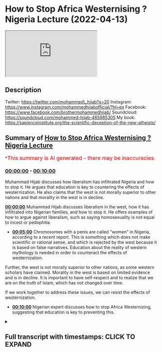 # How to Stop Africa Westernising ? Nigeria Lecture (2022-04-13)

<iframe loading='lazy' src='https://www.youtube.com/embed/wVpmwQHHSEM'></iframe>

## Description

Twitter: https://twitter.com/mohammed\_hijab?s=20
Instagram: https://www.instagram.com/mohammedhijabofficial/?hl=en
Facebook: https://www.facebook.com/brothermohammedhijab/
Soundcloud: https://soundcloud.com/mohammed-hijab-465985305
My book: https://sapienceinstitute.org/the-scientific-deception-of-the-new-atheists/

## Summary of [How to Stop Africa Westernising ? Nigeria Lecture](https://www.youtube.com/watch?v=wVpmwQHHSEM)

\*<span style="color:red; font-size:125%">This summary is AI generated - there may be inaccuracies</span>.

### [00:00:00](https://www.youtube.com/watch?v=wVpmwQHHSEM\&t=0) - [00:10:00](https://www.youtube.com/watch?v=wVpmwQHHSEM\&t=600)

Muhammad Hijab discusses how liberalism has infiltrated Nigeria and how to stop it. He argues that education is key to countering the effects of westernization. He also claims that the west is not morally superior to other nations and that morality in the west is in decline.

**[00:00:00](https://www.youtube.com/watch?v=wVpmwQHHSEM\&t=0)** Muhammad Hijab discusses liberalism in the west, how it has infiltrated into Nigerian families, and how to stop it. He offers examples of how to argue against liberalism, such as saying homosexuality is not equal to incest or pedophilia.

*   **[00:05:00](https://www.youtube.com/watch?v=wVpmwQHHSEM\&t=300)** Chromosomes with a penis are called "women" in Nigeria, according to a recent report. This is something which does not make scientific or rational sense, and which is rejected by the west because it is based on false narratives. Education about the reality of western mythology is needed in order to counteract the effects of westernization.

Further, the west is not morally superior to other nations, as some western scholars have claimed. Morality in the west is based on limited evidence and is in decline. It is important to have self-respect and to realize that we are on the truth of Islam, which has not changed over time.

If we work together to address these issues, we can resist the effects of westernization.

*   **[00:10:00](https://www.youtube.com/watch?v=wVpmwQHHSEM\&t=600)**  Nigerian expert discusses how to stop Africa Westernizing, suggesting that education is key to preventing this.

<details><summary><h2>Full transcript with timestamps: CLICK TO EXPAND</h2></summary>

[0:00:02](https://youtu.be/wVpmwQHHSEM?t=2) uh my question is for\
[0:00:05](https://youtu.be/wVpmwQHHSEM?t=5) okay so my question is for\
[0:00:07](https://youtu.be/wVpmwQHHSEM?t=7) uh ustaff\
[0:00:08](https://youtu.be/wVpmwQHHSEM?t=8) muhammad hijab so\
[0:00:10](https://youtu.be/wVpmwQHHSEM?t=10) um a lot of your da'awa is\
[0:00:13](https://youtu.be/wVpmwQHHSEM?t=13) you know\
[0:00:14](https://youtu.be/wVpmwQHHSEM?t=14) exposing the liberal agenda you know\
[0:00:17](https://youtu.be/wVpmwQHHSEM?t=17) from the west and so on and how it's\
[0:00:19](https://youtu.be/wVpmwQHHSEM?t=19) creeping into uh families and destroying\
[0:00:22](https://youtu.be/wVpmwQHHSEM?t=22) families and destroying cultures\
[0:00:25](https://youtu.be/wVpmwQHHSEM?t=25) and um in nigeria i think it's still\
[0:00:29](https://youtu.be/wVpmwQHHSEM?t=29) at an earlier stage as it might be in\
[0:00:32](https://youtu.be/wVpmwQHHSEM?t=32) the west maybe like the uk or the us so\
[0:00:35](https://youtu.be/wVpmwQHHSEM?t=35) um\
[0:00:36](https://youtu.be/wVpmwQHHSEM?t=36) what do you think we should start to do\
[0:00:39](https://youtu.be/wVpmwQHHSEM?t=39) now in nigeria whereby it hasn't reached\
[0:00:41](https://youtu.be/wVpmwQHHSEM?t=41) the stage whereby it's\
[0:00:43](https://youtu.be/wVpmwQHHSEM?t=43) irreversible what can we do to lip it in\
[0:00:45](https://youtu.be/wVpmwQHHSEM?t=45) the body so it doesn't you know\
[0:00:47](https://youtu.be/wVpmwQHHSEM?t=47) infiltrate our culture and our religion\
[0:00:50](https://youtu.be/wVpmwQHHSEM?t=50) here in nigeria so what do you think we\
[0:00:52](https://youtu.be/wVpmwQHHSEM?t=52) can do what steps do you think we can\
[0:00:53](https://youtu.be/wVpmwQHHSEM?t=53) take in order to repeat in the board\
[0:00:54](https://youtu.be/wVpmwQHHSEM?t=54) next questions you had the first\
[0:00:56](https://youtu.be/wVpmwQHHSEM?t=56) question there's another question again\
[0:00:58](https://youtu.be/wVpmwQHHSEM?t=58) talking about the hairstyle for a male\
[0:01:02](https://youtu.be/wVpmwQHHSEM?t=62) muslim how does it go\
[0:01:06](https://youtu.be/wVpmwQHHSEM?t=66) as for the first question about\
[0:01:08](https://youtu.be/wVpmwQHHSEM?t=68) liberalism\
[0:01:10](https://youtu.be/wVpmwQHHSEM?t=70) before\
[0:01:12](https://youtu.be/wVpmwQHHSEM?t=72) in the west and when i say the west i'm\
[0:01:15](https://youtu.be/wVpmwQHHSEM?t=75) talking about\
[0:01:17](https://youtu.be/wVpmwQHHSEM?t=77) england\
[0:01:19](https://youtu.be/wVpmwQHHSEM?t=79) france\
[0:01:20](https://youtu.be/wVpmwQHHSEM?t=80) germany\
[0:01:21](https://youtu.be/wVpmwQHHSEM?t=81) and its extensions like the united\
[0:01:23](https://youtu.be/wVpmwQHHSEM?t=83) states of america\
[0:01:26](https://youtu.be/wVpmwQHHSEM?t=86) in the west the religions that used to\
[0:01:28](https://youtu.be/wVpmwQHHSEM?t=88) be very popular\
[0:01:30](https://youtu.be/wVpmwQHHSEM?t=90) was christianity\
[0:01:32](https://youtu.be/wVpmwQHHSEM?t=92) now\
[0:01:33](https://youtu.be/wVpmwQHHSEM?t=93) in the country wherein which i live\
[0:01:36](https://youtu.be/wVpmwQHHSEM?t=96) which is the uk\
[0:01:38](https://youtu.be/wVpmwQHHSEM?t=98) the majority of people are not christian\
[0:01:41](https://youtu.be/wVpmwQHHSEM?t=101) anymore\
[0:01:42](https://youtu.be/wVpmwQHHSEM?t=102) this is a very important point\
[0:01:45](https://youtu.be/wVpmwQHHSEM?t=105) you will know that christianity came\
[0:01:47](https://youtu.be/wVpmwQHHSEM?t=107) into nigeria\
[0:01:48](https://youtu.be/wVpmwQHHSEM?t=108) through colonialism\
[0:01:51](https://youtu.be/wVpmwQHHSEM?t=111) when the missionaries came into nigeria\
[0:01:54](https://youtu.be/wVpmwQHHSEM?t=114) in the early 1900s\
[0:01:57](https://youtu.be/wVpmwQHHSEM?t=117) and they sometimes pushed the agenda of\
[0:02:00](https://youtu.be/wVpmwQHHSEM?t=120) christianity\
[0:02:02](https://youtu.be/wVpmwQHHSEM?t=122) it is ironic now\
[0:02:04](https://youtu.be/wVpmwQHHSEM?t=124) that the white man came into the country\
[0:02:09](https://youtu.be/wVpmwQHHSEM?t=129) taught people christianity\
[0:02:11](https://youtu.be/wVpmwQHHSEM?t=131) but now has left it himself\
[0:02:14](https://youtu.be/wVpmwQHHSEM?t=134) you see this point\
[0:02:15](https://youtu.be/wVpmwQHHSEM?t=135) the white man has left 40 percent\
[0:02:19](https://youtu.be/wVpmwQHHSEM?t=139) the census data in 2021\
[0:02:22](https://youtu.be/wVpmwQHHSEM?t=142) in the uk\
[0:02:23](https://youtu.be/wVpmwQHHSEM?t=143) says 40 percent\
[0:02:26](https://youtu.be/wVpmwQHHSEM?t=146) the estimates are 40 of people will be\
[0:02:28](https://youtu.be/wVpmwQHHSEM?t=148) christian in the uk which is the\
[0:02:30](https://youtu.be/wVpmwQHHSEM?t=150) majority of people are not christian\
[0:02:33](https://youtu.be/wVpmwQHHSEM?t=153) they are\
[0:02:34](https://youtu.be/wVpmwQHHSEM?t=154) non-religious the same thing can be said\
[0:02:37](https://youtu.be/wVpmwQHHSEM?t=157) in other countries in europe\
[0:02:39](https://youtu.be/wVpmwQHHSEM?t=159) instead\
[0:02:41](https://youtu.be/wVpmwQHHSEM?t=161) in the west now you have ideologies\
[0:02:44](https://youtu.be/wVpmwQHHSEM?t=164) you don't have religions as the main\
[0:02:47](https://youtu.be/wVpmwQHHSEM?t=167) ideas now you have ideologies\
[0:02:50](https://youtu.be/wVpmwQHHSEM?t=170) and the ideology of the west is called\
[0:02:53](https://youtu.be/wVpmwQHHSEM?t=173) liberalism\
[0:02:54](https://youtu.be/wVpmwQHHSEM?t=174) it is the main ideology\
[0:02:57](https://youtu.be/wVpmwQHHSEM?t=177) now it has replaced religion in the west\
[0:03:02](https://youtu.be/wVpmwQHHSEM?t=182) liberalism basically states\
[0:03:04](https://youtu.be/wVpmwQHHSEM?t=184) that we are the most important thing\
[0:03:08](https://youtu.be/wVpmwQHHSEM?t=188) and it says\
[0:03:09](https://youtu.be/wVpmwQHHSEM?t=189) you can do whatever you want so long as\
[0:03:12](https://youtu.be/wVpmwQHHSEM?t=192) you don't harm anybody else that's what\
[0:03:14](https://youtu.be/wVpmwQHHSEM?t=194) they say\
[0:03:15](https://youtu.be/wVpmwQHHSEM?t=195) so when we talk about homosexuality\
[0:03:18](https://youtu.be/wVpmwQHHSEM?t=198) a man having intercourse with another\
[0:03:20](https://youtu.be/wVpmwQHHSEM?t=200) man and having a relationship with\
[0:03:22](https://youtu.be/wVpmwQHHSEM?t=202) another man or a woman\
[0:03:24](https://youtu.be/wVpmwQHHSEM?t=204) having a relationship with another woman\
[0:03:26](https://youtu.be/wVpmwQHHSEM?t=206) they say this is okay this is fine\
[0:03:30](https://youtu.be/wVpmwQHHSEM?t=210) and they say this is okay and this is\
[0:03:32](https://youtu.be/wVpmwQHHSEM?t=212) fine because they are not harming\
[0:03:33](https://youtu.be/wVpmwQHHSEM?t=213) anybody else\
[0:03:35](https://youtu.be/wVpmwQHHSEM?t=215) don't get into their business leave them\
[0:03:37](https://youtu.be/wVpmwQHHSEM?t=217) alone this is what they say\
[0:03:39](https://youtu.be/wVpmwQHHSEM?t=219) i have had discussions which you can\
[0:03:41](https://youtu.be/wVpmwQHHSEM?t=221) find online\
[0:03:42](https://youtu.be/wVpmwQHHSEM?t=222) with many of them\
[0:03:44](https://youtu.be/wVpmwQHHSEM?t=224) and ask them questions\
[0:03:46](https://youtu.be/wVpmwQHHSEM?t=226) for example\
[0:03:48](https://youtu.be/wVpmwQHHSEM?t=228) i say to them\
[0:03:49](https://youtu.be/wVpmwQHHSEM?t=229) what do you say\
[0:03:51](https://youtu.be/wVpmwQHHSEM?t=231) of a situation where a brother and a\
[0:03:54](https://youtu.be/wVpmwQHHSEM?t=234) sister are in the relationship together\
[0:03:56](https://youtu.be/wVpmwQHHSEM?t=236) brother and sister\
[0:03:59](https://youtu.be/wVpmwQHHSEM?t=239) so long as they don't harm anybody else\
[0:04:01](https://youtu.be/wVpmwQHHSEM?t=241) the brother can use condom or something\
[0:04:04](https://youtu.be/wVpmwQHHSEM?t=244) sorry to say sorry to be explicit\
[0:04:07](https://youtu.be/wVpmwQHHSEM?t=247) they say this is very bad this is very\
[0:04:09](https://youtu.be/wVpmwQHHSEM?t=249) wrong\
[0:04:10](https://youtu.be/wVpmwQHHSEM?t=250) i say but this is what your principle\
[0:04:11](https://youtu.be/wVpmwQHHSEM?t=251) says\
[0:04:12](https://youtu.be/wVpmwQHHSEM?t=252) you said you can do whatever you like so\
[0:04:15](https://youtu.be/wVpmwQHHSEM?t=255) long as you don't harm anybody else\
[0:04:17](https://youtu.be/wVpmwQHHSEM?t=257) so homosexuality\
[0:04:19](https://youtu.be/wVpmwQHHSEM?t=259) the idea of a man being in a\
[0:04:21](https://youtu.be/wVpmwQHHSEM?t=261) relationship with another man\
[0:04:23](https://youtu.be/wVpmwQHHSEM?t=263) is a kin or the same or comparative to\
[0:04:27](https://youtu.be/wVpmwQHHSEM?t=267) a brother being in a relationship with a\
[0:04:30](https://youtu.be/wVpmwQHHSEM?t=270) sister\
[0:04:32](https://youtu.be/wVpmwQHHSEM?t=272) they don't want to accept the difference\
[0:04:35](https://youtu.be/wVpmwQHHSEM?t=275) so what you do like anything\
[0:04:37](https://youtu.be/wVpmwQHHSEM?t=277) is you show\
[0:04:39](https://youtu.be/wVpmwQHHSEM?t=279) that rationally their new ideologies\
[0:04:42](https://youtu.be/wVpmwQHHSEM?t=282) don't make sense\
[0:04:45](https://youtu.be/wVpmwQHHSEM?t=285) for example now you have people\
[0:04:48](https://youtu.be/wVpmwQHHSEM?t=288) that say there are men and they are\
[0:04:50](https://youtu.be/wVpmwQHHSEM?t=290) actually born as women\
[0:04:52](https://youtu.be/wVpmwQHHSEM?t=292) they have an xx chromosome\
[0:04:56](https://youtu.be/wVpmwQHHSEM?t=296) and they say they are men\
[0:04:58](https://youtu.be/wVpmwQHHSEM?t=298) or women who are men are born over xy\
[0:05:01](https://youtu.be/wVpmwQHHSEM?t=301) chromosome with a penis sorry to say\
[0:05:04](https://youtu.be/wVpmwQHHSEM?t=304) they say they are\
[0:05:06](https://youtu.be/wVpmwQHHSEM?t=306) women\
[0:05:07](https://youtu.be/wVpmwQHHSEM?t=307) in fact i heard there's somebody in\
[0:05:09](https://youtu.be/wVpmwQHHSEM?t=309) nigeria now called bob briskey or\
[0:05:12](https://youtu.be/wVpmwQHHSEM?t=312) something like that i'm sure many of you\
[0:05:14](https://youtu.be/wVpmwQHHSEM?t=314) know what i'm talking about\
[0:05:15](https://youtu.be/wVpmwQHHSEM?t=315) he's like this yeah i've heard that i\
[0:05:18](https://youtu.be/wVpmwQHHSEM?t=318) mean you can correct me if i'm wrong\
[0:05:21](https://youtu.be/wVpmwQHHSEM?t=321) now\
[0:05:23](https://youtu.be/wVpmwQHHSEM?t=323) this is\
[0:05:25](https://youtu.be/wVpmwQHHSEM?t=325) something which doesn't make scientific\
[0:05:27](https://youtu.be/wVpmwQHHSEM?t=327) sense\
[0:05:29](https://youtu.be/wVpmwQHHSEM?t=329) it doesn't make sense\
[0:05:31](https://youtu.be/wVpmwQHHSEM?t=331) they make the white man and the western\
[0:05:33](https://youtu.be/wVpmwQHHSEM?t=333) world makes fun of\
[0:05:35](https://youtu.be/wVpmwQHHSEM?t=335) the easterners\
[0:05:37](https://youtu.be/wVpmwQHHSEM?t=337) they say\
[0:05:39](https://youtu.be/wVpmwQHHSEM?t=339) look what these people are doing they\
[0:05:41](https://youtu.be/wVpmwQHHSEM?t=341) believe in mythologies they believe in\
[0:05:43](https://youtu.be/wVpmwQHHSEM?t=343) gods and voodoo and all of this\
[0:05:46](https://youtu.be/wVpmwQHHSEM?t=346) but the white man now and the west\
[0:05:50](https://youtu.be/wVpmwQHHSEM?t=350) they believe in mythologies what is a\
[0:05:52](https://youtu.be/wVpmwQHHSEM?t=352) mythology something which is against the\
[0:05:54](https://youtu.be/wVpmwQHHSEM?t=354) reality\
[0:05:55](https://youtu.be/wVpmwQHHSEM?t=355) something which is a story a narrative\
[0:05:57](https://youtu.be/wVpmwQHHSEM?t=357) which is\
[0:05:58](https://youtu.be/wVpmwQHHSEM?t=358) not true\
[0:06:00](https://youtu.be/wVpmwQHHSEM?t=360) when a man says i'm a woman or woman\
[0:06:02](https://youtu.be/wVpmwQHHSEM?t=362) says i'm a man\
[0:06:04](https://youtu.be/wVpmwQHHSEM?t=364) this is a form of myth religion\
[0:06:07](https://youtu.be/wVpmwQHHSEM?t=367) so we need to teach our children\
[0:06:11](https://youtu.be/wVpmwQHHSEM?t=371) that the western people and the white\
[0:06:13](https://youtu.be/wVpmwQHHSEM?t=373) man\
[0:06:14](https://youtu.be/wVpmwQHHSEM?t=374) now has a new kind of mythology\
[0:06:17](https://youtu.be/wVpmwQHHSEM?t=377) and they want to\
[0:06:18](https://youtu.be/wVpmwQHHSEM?t=378) force us to believe it but in a\
[0:06:20](https://youtu.be/wVpmwQHHSEM?t=380) different way\
[0:06:21](https://youtu.be/wVpmwQHHSEM?t=381) a hundred years ago\
[0:06:23](https://youtu.be/wVpmwQHHSEM?t=383) they gave us no choice they came into\
[0:06:25](https://youtu.be/wVpmwQHHSEM?t=385) africa\
[0:06:26](https://youtu.be/wVpmwQHHSEM?t=386) and they they pointed the guns at us\
[0:06:29](https://youtu.be/wVpmwQHHSEM?t=389) simple as that they had more guns they\
[0:06:31](https://youtu.be/wVpmwQHHSEM?t=391) pointed the guns at us and they said\
[0:06:33](https://youtu.be/wVpmwQHHSEM?t=393) this is we're coming to civilize you\
[0:06:35](https://youtu.be/wVpmwQHHSEM?t=395) it's what they said before\
[0:06:37](https://youtu.be/wVpmwQHHSEM?t=397) now\
[0:06:38](https://youtu.be/wVpmwQHHSEM?t=398) they're not doing it that way because\
[0:06:40](https://youtu.be/wVpmwQHHSEM?t=400) they realize that's a very difficult way\
[0:06:42](https://youtu.be/wVpmwQHHSEM?t=402) so the way they are doing it is through\
[0:06:44](https://youtu.be/wVpmwQHHSEM?t=404) netflix through youtube\
[0:06:46](https://youtu.be/wVpmwQHHSEM?t=406) through movies\
[0:06:48](https://youtu.be/wVpmwQHHSEM?t=408) through series\
[0:06:50](https://youtu.be/wVpmwQHHSEM?t=410) and somebody watching something online\
[0:06:53](https://youtu.be/wVpmwQHHSEM?t=413) and they're attracted to western\
[0:06:55](https://youtu.be/wVpmwQHHSEM?t=415) ideology\
[0:06:57](https://youtu.be/wVpmwQHHSEM?t=417) the reason why they're attracted to it\
[0:07:00](https://youtu.be/wVpmwQHHSEM?t=420) is because they think the white man is\
[0:07:02](https://youtu.be/wVpmwQHHSEM?t=422) always right\
[0:07:03](https://youtu.be/wVpmwQHHSEM?t=423) that's what they think\
[0:07:05](https://youtu.be/wVpmwQHHSEM?t=425) that's what people think\
[0:07:07](https://youtu.be/wVpmwQHHSEM?t=427) whether they're asian people or african\
[0:07:09](https://youtu.be/wVpmwQHHSEM?t=429) people or arab people because the white\
[0:07:11](https://youtu.be/wVpmwQHHSEM?t=431) man has the biggest guns and the\
[0:07:13](https://youtu.be/wVpmwQHHSEM?t=433) cleanest streets and the tallest\
[0:07:15](https://youtu.be/wVpmwQHHSEM?t=435) buildings\
[0:07:16](https://youtu.be/wVpmwQHHSEM?t=436) we think that they must be right in\
[0:07:18](https://youtu.be/wVpmwQHHSEM?t=438) everything else\
[0:07:21](https://youtu.be/wVpmwQHHSEM?t=441) but this is not true because this is\
[0:07:23](https://youtu.be/wVpmwQHHSEM?t=443) something which they have no evidence\
[0:07:24](https://youtu.be/wVpmwQHHSEM?t=444) for\
[0:07:26](https://youtu.be/wVpmwQHHSEM?t=446) so we bring the matter back to an\
[0:07:28](https://youtu.be/wVpmwQHHSEM?t=448) evidence discussion\
[0:07:31](https://youtu.be/wVpmwQHHSEM?t=451) we bring the matter back to an evidence\
[0:07:34](https://youtu.be/wVpmwQHHSEM?t=454) just like we did with christianity we\
[0:07:36](https://youtu.be/wVpmwQHHSEM?t=456) showed them that christianity is false\
[0:07:38](https://youtu.be/wVpmwQHHSEM?t=458) now they agree with us\
[0:07:40](https://youtu.be/wVpmwQHHSEM?t=460) they most of them now in the west say\
[0:07:42](https://youtu.be/wVpmwQHHSEM?t=462) yes we agree christianity is wrong\
[0:07:45](https://youtu.be/wVpmwQHHSEM?t=465) now they are saying this\
[0:07:47](https://youtu.be/wVpmwQHHSEM?t=467) we're saying now you are wrong again\
[0:07:50](https://youtu.be/wVpmwQHHSEM?t=470) just because you have tall buildings in\
[0:07:52](https://youtu.be/wVpmwQHHSEM?t=472) your cities\
[0:07:54](https://youtu.be/wVpmwQHHSEM?t=474) which you only have because you took our\
[0:07:56](https://youtu.be/wVpmwQHHSEM?t=476) wealth from our countries africa and\
[0:07:58](https://youtu.be/wVpmwQHHSEM?t=478) asia and these places you only have\
[0:08:00](https://youtu.be/wVpmwQHHSEM?t=480) those two and clean buildings because of\
[0:08:02](https://youtu.be/wVpmwQHHSEM?t=482) that it doesn't mean you're right about\
[0:08:04](https://youtu.be/wVpmwQHHSEM?t=484) morality\
[0:08:06](https://youtu.be/wVpmwQHHSEM?t=486) that's a false understanding\
[0:08:09](https://youtu.be/wVpmwQHHSEM?t=489) one of their scholars his name was carl\
[0:08:11](https://youtu.be/wVpmwQHHSEM?t=491) young\
[0:08:12](https://youtu.be/wVpmwQHHSEM?t=492) he said something very interesting\
[0:08:14](https://youtu.be/wVpmwQHHSEM?t=494) he said that the west\
[0:08:16](https://youtu.be/wVpmwQHHSEM?t=496) are technological giants\
[0:08:18](https://youtu.be/wVpmwQHHSEM?t=498) and moral dwarfs\
[0:08:22](https://youtu.be/wVpmwQHHSEM?t=502) they have very limited morality\
[0:08:25](https://youtu.be/wVpmwQHHSEM?t=505) in some western countries you can have\
[0:08:27](https://youtu.be/wVpmwQHHSEM?t=507) sex with a dog\
[0:08:29](https://youtu.be/wVpmwQHHSEM?t=509) it's\
[0:08:30](https://youtu.be/wVpmwQHHSEM?t=510) legal for you to have intercourse with a\
[0:08:32](https://youtu.be/wVpmwQHHSEM?t=512) with an animal with a dog\
[0:08:36](https://youtu.be/wVpmwQHHSEM?t=516) yes\
[0:08:37](https://youtu.be/wVpmwQHHSEM?t=517) i have debated professors in the west\
[0:08:39](https://youtu.be/wVpmwQHHSEM?t=519) and they said yes you can have sex with\
[0:08:41](https://youtu.be/wVpmwQHHSEM?t=521) a dog\
[0:08:42](https://youtu.be/wVpmwQHHSEM?t=522) they agreed with that i said how is the\
[0:08:44](https://youtu.be/wVpmwQHHSEM?t=524) dog going to tell you whether he wants\
[0:08:46](https://youtu.be/wVpmwQHHSEM?t=526) to have sex with you or not\
[0:08:48](https://youtu.be/wVpmwQHHSEM?t=528) what does the dog have to do\
[0:08:51](https://youtu.be/wVpmwQHHSEM?t=531) and so they haven't got questions for\
[0:08:53](https://youtu.be/wVpmwQHHSEM?t=533) these they haven't got answers for these\
[0:08:55](https://youtu.be/wVpmwQHHSEM?t=535) questions their morality is defunct\
[0:08:57](https://youtu.be/wVpmwQHHSEM?t=537) and we need to have self-respect and\
[0:09:00](https://youtu.be/wVpmwQHHSEM?t=540) realize that we're upon the truth\
[0:09:04](https://youtu.be/wVpmwQHHSEM?t=544) we have to be confident with the truth\
[0:09:06](https://youtu.be/wVpmwQHHSEM?t=546) of islam\
[0:09:08](https://youtu.be/wVpmwQHHSEM?t=548) their ideas keep changing our ideas have\
[0:09:11](https://youtu.be/wVpmwQHHSEM?t=551) remained the same actually\
[0:09:13](https://youtu.be/wVpmwQHHSEM?t=553) and so\
[0:09:15](https://youtu.be/wVpmwQHHSEM?t=555) the first step is to recognize the\
[0:09:17](https://youtu.be/wVpmwQHHSEM?t=557) problem\
[0:09:18](https://youtu.be/wVpmwQHHSEM?t=558) there is a problem\
[0:09:20](https://youtu.be/wVpmwQHHSEM?t=560) where because we've been colonized so\
[0:09:22](https://youtu.be/wVpmwQHHSEM?t=562) many times before we think whatever the\
[0:09:25](https://youtu.be/wVpmwQHHSEM?t=565) white man says it must be right\
[0:09:27](https://youtu.be/wVpmwQHHSEM?t=567) we have to accept this some people have\
[0:09:30](https://youtu.be/wVpmwQHHSEM?t=570) this not everybody but some people have\
[0:09:31](https://youtu.be/wVpmwQHHSEM?t=571) this idea\
[0:09:33](https://youtu.be/wVpmwQHHSEM?t=573) the second thing is to realize that\
[0:09:34](https://youtu.be/wVpmwQHHSEM?t=574) their ideas have been wrong before and\
[0:09:36](https://youtu.be/wVpmwQHHSEM?t=576) they've changed their mind before\
[0:09:38](https://youtu.be/wVpmwQHHSEM?t=578) number three\
[0:09:40](https://youtu.be/wVpmwQHHSEM?t=580) is then to realize that let's bring it\
[0:09:42](https://youtu.be/wVpmwQHHSEM?t=582) back to an evidence discussion\
[0:09:45](https://youtu.be/wVpmwQHHSEM?t=585) what they are saying\
[0:09:47](https://youtu.be/wVpmwQHHSEM?t=587) is not in line with scientific or\
[0:09:50](https://youtu.be/wVpmwQHHSEM?t=590) rational evidence\
[0:09:52](https://youtu.be/wVpmwQHHSEM?t=592) therefore we say\
[0:09:54](https://youtu.be/wVpmwQHHSEM?t=594) if we do this if we start the process\
[0:09:55](https://youtu.be/wVpmwQHHSEM?t=595) from now\
[0:09:57](https://youtu.be/wVpmwQHHSEM?t=597) then when they come in with their\
[0:09:59](https://youtu.be/wVpmwQHHSEM?t=599) agendas\
[0:10:01](https://youtu.be/wVpmwQHHSEM?t=601) through education system or through this\
[0:10:03](https://youtu.be/wVpmwQHHSEM?t=603) or through that whatever it may be we\
[0:10:05](https://youtu.be/wVpmwQHHSEM?t=605) can already have the\
[0:10:07](https://youtu.be/wVpmwQHHSEM?t=607) ability to\
[0:10:09](https://youtu.be/wVpmwQHHSEM?t=609) to

</details>

